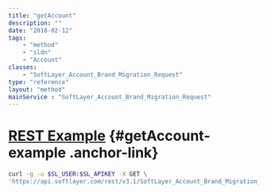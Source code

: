 ```yaml
---
title: "getAccount"
description: ""
date: "2018-02-12"
tags:
    - "method"
    - "sldn"
    - "Account"
classes:
    - "SoftLayer_Account_Brand_Migration_Request"
type: "reference"
layout: "method"
mainService : "SoftLayer_Account_Brand_Migration_Request"
---
```


# [REST Example](#getAccount-example) <a href="/article/rest/"><i class="fas fa-question"></i></a> {#getAccount-example .anchor-link} 
```bash
curl -g -u $SL_USER:$SL_APIKEY -X GET \
'https://api.softlayer.com/rest/v3.1/SoftLayer_Account_Brand_Migration_Request/{SoftLayer_Account_Brand_Migration_RequestID}/getAccount'
```

